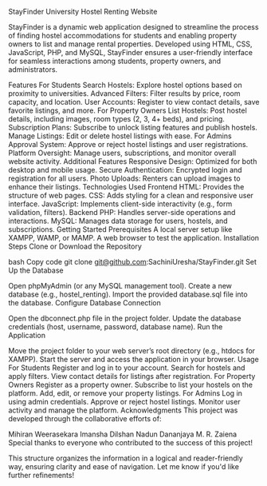 StayFinder
University Hostel Renting Website

StayFinder is a dynamic web application designed to streamline the process of finding hostel accommodations for students and enabling property owners to list and manage rental properties. Developed using HTML, CSS, JavaScript, PHP, and MySQL, StayFinder ensures a user-friendly interface for seamless interactions among students, property owners, and administrators.

Features
For Students
Search Hostels: Explore hostel options based on proximity to universities.
Advanced Filters: Filter results by price, room capacity, and location.
User Accounts: Register to view contact details, save favorite listings, and more.
For Property Owners
List Hostels: Post hostel details, including images, room types (2, 3, 4+ beds), and pricing.
Subscription Plans: Subscribe to unlock listing features and publish hostels.
Manage Listings: Edit or delete hostel listings with ease.
For Admins
Approval System: Approve or reject hostel listings and user registrations.
Platform Oversight: Manage users, subscriptions, and monitor overall website activity.
Additional Features
Responsive Design: Optimized for both desktop and mobile usage.
Secure Authentication: Encrypted login and registration for all users.
Photo Uploads: Renters can upload images to enhance their listings.
Technologies Used
Frontend
HTML: Provides the structure of web pages.
CSS: Adds styling for a clean and responsive user interface.
JavaScript: Implements client-side interactivity (e.g., form validation, filters).
Backend
PHP: Handles server-side operations and interactions.
MySQL: Manages data storage for users, hostels, and subscriptions.
Getting Started
Prerequisites
A local server setup like XAMPP, WAMP, or MAMP.
A web browser to test the application.
Installation Steps
Clone or Download the Repository

bash
Copy code
git clone git@github.com:SachiniUresha/StayFinder.git
Set Up the Database

Open phpMyAdmin (or any MySQL management tool).
Create a new database (e.g., hostel_renting).
Import the provided database.sql file into the database.
Configure Database Connection

Open the dbconnect.php file in the project folder.
Update the database credentials (host, username, password, database name).
Run the Application

Move the project folder to your web server’s root directory (e.g., htdocs for XAMPP).
Start the server and access the application in your browser.
Usage
For Students
Register and log in to your account.
Search for hostels and apply filters.
View contact details for listings after registration.
For Property Owners
Register as a property owner.
Subscribe to list your hostels on the platform.
Add, edit, or remove your property listings.
For Admins
Log in using admin credentials.
Approve or reject hostel listings.
Monitor user activity and manage the platform.
Acknowledgments
This project was developed through the collaborative efforts of:

Mihiran Weerasekara
Imansha Dilshan
Nadun Dananjaya
M. R. Zaiena
Special thanks to everyone who contributed to the success of this project!

This structure organizes the information in a logical and reader-friendly way, ensuring clarity and ease of navigation. Let me know if you'd like further refinements!